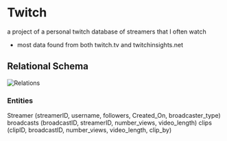 # Twitch 
a project of a personal twitch database of streamers that I often watch
- most data found from both twitch.tv and twitchinsights.net

## Relational Schema
![Relations](https://user-images.githubusercontent.com/96393286/199062748-c062a418-89e9-4dab-9ace-0516d9d14446.png)

### Entities
Streamer (streamerID, username, followers, Created_On, broadcaster_type)
broadcasts (broadcastID, streamerID, number_views, video_length)
clips (clipID, broadcastID, number_views, video_length, clip_by)
